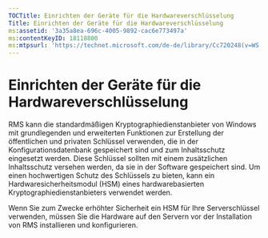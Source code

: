 ```yaml
---
TOCTitle: Einrichten der Geräte für die Hardwareverschlüsselung
Title: Einrichten der Geräte für die Hardwareverschlüsselung
ms:assetid: '3a35a8ea-696c-4005-9892-cac6e773497a'
ms:contentKeyID: 18118800
ms:mtpsurl: 'https://technet.microsoft.com/de-de/library/Cc720248(v=WS.10)'
---
```


Einrichten der Geräte für die Hardwareverschlüsselung
=====================================================

RMS kann die standardmäßigen Kryptographiedienstanbieter von Windows mit grundlegenden und erweiterten Funktionen zur Erstellung der öffentlichen und privaten Schlüssel verwenden, die in der Konfigurationsdatenbank gespeichert sind und zum Inhaltsschutz eingesetzt werden. Diese Schlüssel sollten mit einem zusätzlichen Inhaltsschutz versehen werden, da sie in der Software gespeichert sind. Um einen hochwertigen Schutz des Schlüssels zu bieten, kann ein Hardwaresicherheitsmodul (HSM) eines hardwarebasierten Kryptographiedienstanbieters verwendet werden.

Wenn Sie zum Zwecke erhöhter Sicherheit ein HSM für Ihre Serverschlüssel verwenden, müssen Sie die Hardware auf den Servern vor der Installation von RMS installieren und konfigurieren.